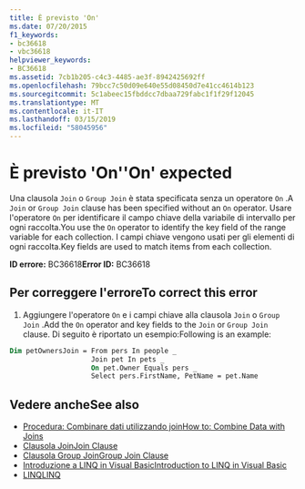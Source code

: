 ```yaml
---
title: È previsto 'On'
ms.date: 07/20/2015
f1_keywords:
- bc36618
- vbc36618
helpviewer_keywords:
- BC36618
ms.assetid: 7cb1b205-c4c3-4485-ae3f-8942425692ff
ms.openlocfilehash: 79bcc7c50d09e640e55d08450d7e41cc4614b123
ms.sourcegitcommit: 5c1abeec15fbddcc7dbaa729fabc1f1f29f12045
ms.translationtype: MT
ms.contentlocale: it-IT
ms.lasthandoff: 03/15/2019
ms.locfileid: "58045956"
---
```

# <a name="on-expected"></a><span data-ttu-id="acafd-102">È previsto 'On'</span><span class="sxs-lookup"><span data-stu-id="acafd-102">'On' expected</span></span>
<span data-ttu-id="acafd-103">Una clausola `Join` o `Group Join` è stata specificata senza un operatore `On` .</span><span class="sxs-lookup"><span data-stu-id="acafd-103">A `Join` or `Group Join` clause has been specified without an `On` operator.</span></span> <span data-ttu-id="acafd-104">Usare l'operatore `On` per identificare il campo chiave della variabile di intervallo per ogni raccolta.</span><span class="sxs-lookup"><span data-stu-id="acafd-104">You use the `On` operator to identify the key field of the range variable for each collection.</span></span> <span data-ttu-id="acafd-105">I campi chiave vengono usati per gli elementi di ogni raccolta.</span><span class="sxs-lookup"><span data-stu-id="acafd-105">Key fields are used to match items from each collection.</span></span>  
  
 <span data-ttu-id="acafd-106">**ID errore:** BC36618</span><span class="sxs-lookup"><span data-stu-id="acafd-106">**Error ID:** BC36618</span></span>  
  
## <a name="to-correct-this-error"></a><span data-ttu-id="acafd-107">Per correggere l'errore</span><span class="sxs-lookup"><span data-stu-id="acafd-107">To correct this error</span></span>  
  
1.  <span data-ttu-id="acafd-108">Aggiungere l'operatore `On` e i campi chiave alla clausola `Join` o `Group Join` .</span><span class="sxs-lookup"><span data-stu-id="acafd-108">Add the `On` operator and key fields to the `Join` or `Group Join` clause.</span></span> <span data-ttu-id="acafd-109">Di seguito è riportato un esempio:</span><span class="sxs-lookup"><span data-stu-id="acafd-109">Following is an example:</span></span>  
  
```vb  
Dim petOwnersJoin = From pers In people _  
                    Join pet In pets _  
                    On pet.Owner Equals pers _  
                    Select pers.FirstName, PetName = pet.Name  
```  
  
## <a name="see-also"></a><span data-ttu-id="acafd-110">Vedere anche</span><span class="sxs-lookup"><span data-stu-id="acafd-110">See also</span></span>

- [<span data-ttu-id="acafd-111">Procedura: Combinare dati utilizzando join</span><span class="sxs-lookup"><span data-stu-id="acafd-111">How to: Combine Data with Joins</span></span>](../../visual-basic/programming-guide/language-features/linq/how-to-combine-data-with-linq-by-using-joins.md)
- [<span data-ttu-id="acafd-112">Clausola Join</span><span class="sxs-lookup"><span data-stu-id="acafd-112">Join Clause</span></span>](../../visual-basic/language-reference/queries/join-clause.md)
- [<span data-ttu-id="acafd-113">Clausola Group Join</span><span class="sxs-lookup"><span data-stu-id="acafd-113">Group Join Clause</span></span>](../../visual-basic/language-reference/queries/group-join-clause.md)
- [<span data-ttu-id="acafd-114">Introduzione a LINQ in Visual Basic</span><span class="sxs-lookup"><span data-stu-id="acafd-114">Introduction to LINQ in Visual Basic</span></span>](../../visual-basic/programming-guide/language-features/linq/introduction-to-linq.md)
- [<span data-ttu-id="acafd-115">LINQ</span><span class="sxs-lookup"><span data-stu-id="acafd-115">LINQ</span></span>](../../visual-basic/programming-guide/language-features/linq/index.md)
